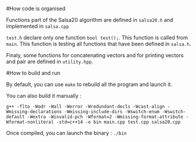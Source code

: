 #How code is organised

Functions part of the Salsa20 algorithm are defined in `salsa20.h` and implemented in `salsa.cpp`

`test.h` declare only one function `bool test();`. This function is called from `main`. This function is testing all functions that have been defined in `salsa.h`.

Finaly, some functions for concatenating vectors and for printing vectors and pair are defined in `utility.hpp`.

#How to build and run

By default, you can use `make` to rebuild all the program and launch it.

You can also build it manually :
```
g++ -flto -Wodr -Wall -Werror -Wredundant-decls -Wcast-align -Wmissing-declarations -Wmissing-include-dirs -Wswitch-enum -Wswitch-default -Wextra -Winvalid-pch -Wformat=2 -Wmissing-format-attribute -Wformat-nonliteral -std=c++14 -o bin main.cpp test.cpp salsa20.cpp
```
Once compiled, you can launch the binary : `./bin`

